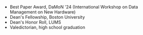 - Best Paper Award, DaMoN '24 (International Workshop on Data Management on New Hardware)  
- Dean's Fellowship, Boston University  
- Dean's Honor Roll, LUMS  
- Valedictorian, high school graduation  
